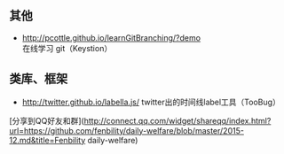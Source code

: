 ## 其他

- <http://pcottle.github.io/learnGitBranching/?demo> 在线学习 git（Keystion）

## 类库、框架
- <http://twitter.github.io/labella.js/> twitter出的时间线label工具（TooBug）

[分享到QQ好友和群](http://connect.qq.com/widget/shareqq/index.html?url=https://github.com/fenbility/daily-welfare/blob/master/2015-12.md&title=Fenbility daily-welfare)
